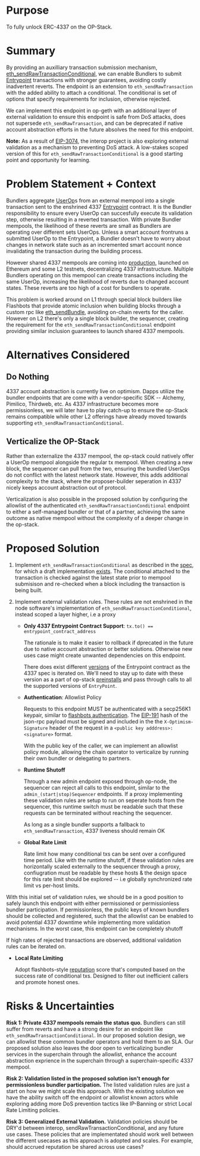 # Purpose

To fully unlock ERC-4337 on the OP-Stack.

# Summary

By providing an auxilliary transaction submission mechanism, [eth_sendRawTransactionConditional](https://notes.ethereum.org/@yoav/SkaX2lS9j), we can enable Bundlers to submit [Entrypoint](https://eips.ethereum.org/EIPS/eip-4337#entrypoint-definition) transactions with stronger guarantees, avoiding costly inadvertent reverts. The endpoint is an extension to `eth_sendRawTransaction` with the added ability to attach a conditional. The conditional is set of options that specify requirements for inclusion, otherwise rejected.

We can implement this endpoint in op-geth with an additional layer of external validation to ensure this endpoint is safe from DoS attacks, does not supersede `eth_sendRawTransaction`, and can be deprecated if native account abstraction efforts in the future absolves the need for this endpoint.

**Note:** As a result of [EIP-3074](https://eips.ethereum.org/EIPS/eip-3074), the interop project is also exploring external validation as a mechanism to preventing DoS attack. A low-stakes scoped version of this for `eth_sendRawTransactionConditional` is a good starting point and opportunity for learning.


# Problem Statement + Context

Bundlers aggregate [UserOp](https://eips.ethereum.org/EIPS/eip-4337#useroperation)s from an external mempool into a single transaction sent to the enshrined 4337 [Entrypoint](https://eips.ethereum.org/EIPS/eip-4337#entrypoint-definition) contract. It is the Bundler responsibility to ensure every UserOp can succesfully execute its validation step, otherwise resulting in a reverted transaction. With private Bundler mempools, the likelihood of these reverts are small as Bundlers are operating over different sets UserOps. Unless a smart account frontruns a submitted UserOp to the Entrypoint, a Bundler doesn't have to worry about changes in network state such as an incremented smart account nonce invalidating the transaction during the building process.

However shared 4337 mempools are coming into [production](https://medium.com/etherspot/decentralized-future-erc-4337-shared-mempool-launches-on-ethereum-b6c860072f41), launched on Ethereum and some L2 testnets, decentralizing 4337 infrastructure. Multiple Bundlers operating on this mempool can create transactions including the same UserOp, increasing the likelihood of reverts due to changed account states. These reverts are too high of a cost for bundlers to operate.

This problem is worked around on L1 through special block builders like Flashbots that provide atomic inclusion when building blocks through a custom rpc like [eth_sendBundle](https://docs.flashbots.net/flashbots-auction/advanced/rpc-endpoint#eth_sendbundle), avoiding on-chain reverts for the caller. However on L2 there's only a single block builder, the sequencer, creating the requirement for the `eth_sendRawTransactionConditional` endpoint providing similar inclusion guarantees to launch shared 4337 mempools.


# Alternatives Considered

## Do Nothing

4337 account abstraction is currently live on optimism. Dapps utilize the bundler endpoints that are come with a vendor-specific SDK -- Alchemy, Pimilico, Thirdweb, etc. As 4337 infrastructure becomes more permissionless, we will later have to play catch-up to ensure the op-Stack remains compatible while other L2 offerings have already moved towards supporting `eth_sendRawTransactionConditional`.

## Verticalize the OP-Stack

Rather than externalize the 4337 mempool, the op-stack could natively offer a UserOp mempool alongside the regular tx mempool. When creating a new block, the sequencer can pull from the two, ensuring the bundled UserOps do not conflict with the latest network state. However, this adds additional complexity to the stack, where the proposer-builder seperation in 4337 nicely keeps account abstraction out of protocol.

Verticalization is also possible in the proposed solution by configuring the allowlist of the authenticated `eth_sendRawTransactionConditional` endpoint to either a self-managed bundler or that of a partner, achieving the same outcome as native mempool without the complexity of a deeper change in the op-stack.


# Proposed Solution

1. Implement `eth_sendRawTransactionConditional` as described in the [spec](https://notes.ethereum.org/@yoav/SkaX2lS9j), for which a draft implementation [exists](https://github.com/ethereum/go-ethereum/compare/master...tynes:go-ethereum:eip4337). The conditional attached to the transaction is checked against the latest state prior to mempool submisison and re-checked when a block including the transaction is being built.

2. Implement external validation rules. These rules are not enshrined in the node software's implementation of `eth_sendRawTransactionConditional`, instead scoped a layer higher, i.e a proxy

    * **Only 4337 Entrypoint Contract Support**: `tx.to() == entrypoint_contract_address`

        The rationale is to make it easier to rollback if dprecated in the future due to native account abstraction or better solutions. Otherwise new uses case might create unwanted dependencies on this endpoint.

        There does exist different [versions](https://github.com/eth-infinitism/account-abstraction/releases) of the Entrypoint contract as the 4337 spec is iterated on. We'll need to stay up to date with these version as a part of op-stack [preinstalls](https://docs.optimism.io/builders/chain-operators/features/preinstalls) and pass through calls to all the supported versions of `EntryPoint`.

    * **Authentication**: Allowlist Policy

        Requests to this endpoint MUST be authenticated with a secp256K1 keypair, similar to [flashbots authentication](https://docs.flashbots.net/flashbots-auction/advanced/rpc-endpoint#authentication). The [EIP-191](https://eips.ethereum.org/EIPS/eip-191) hash of the json-rpc payload must be signed and included in the the `X-Optimism-Signature` header of the request in a `<public key adddress>:<signature>` format.

        With the public key of the caller, we can implement an allowlist policy module, allowing the chain operator to verticalize by running their own bundler or delegating to partners.

    * **Runtime Shutoff**

        Through a new admin endpoint exposed through op-node, the sequencer can reject all calls to this endpoint, similar to the `admin_(start|stop)Sequencer` endpoints. If a proxy implementing these validation rules are setup to run on seperate hosts from the sequencer, this runtime switch must be readable such that these requests can be terminated without reaching the sequencer.

        As long as a single bundler supports a fallback to `eth_sendRawTransaction`, 4337 liveness should remain OK

    * **Global Rate Limit**

        Rate limit how many conditional txs can be sent over a configured time period. Like with the runtime shutoff, if these validation rules are horizontally scaled externally to the sequencer through a proxy, confiugration must be readable by these hosts & the design space for this rate limit should be explored -- i.e globally synchronized rate limit vs per-host limits.


With this initial set of validation rules, we should be in a good position to safely launch this endpoint with either permissioned or permissionless bundler participation. If permissionless, the public keys of known bundlers should be collected and registered, such that the allowlist can be enabled to avoid potential 4337 downtime while implementing more validation mechanisms. In the worst case, this endpoint can be completely shutoff

If high rates of rejected transactions are observed, additional validation rules can be iterated on.

* **Local Rate Limiting**

    Adopt flashbots-style [reputation](https://docs.flashbots.net/flashbots-auction/advanced/reputation) score that's computed based on the success rate of conditional txs. Designed to filter out inefficient callers and promote honest ones.


# Risks & Uncertainties

**Risk 1: Private 4337 mempools remain the status quo.** Bundlers can still suffer from reverts and have a strong desire for an endpoint like `eth_sendRawTransactionConditional`. In our proposed solution design, we can allowlist these common bundler operators and hold them to an SLA. Our proposed solution also leaves the door open to verticalizing bundler services in the superchain through the allowlist, enhance the account abstraction exprience in the superchain through a superchain-specific 4337 mempool.

**Risk 2: Validation listed in the proposed solution isn't enough for permissionless bundler participation.** The listed validation rules are just a start on how we might scale this approach. With the existing solution we have the ability switch off the endpoint or allowlist known actors while exploring adding more DoS prevention tactics like IP-Banning or strict Local Rate Limiting policies.

**Risk 3: Generalized External Validation.** Validation policies should be DRY'd between interop, sendRawTransactionConditional, and any future use cases. These policies that are implementated should work well between the different usecases as this approach is adopted and scales. For example, should accrued reputation be shared across use cases?
